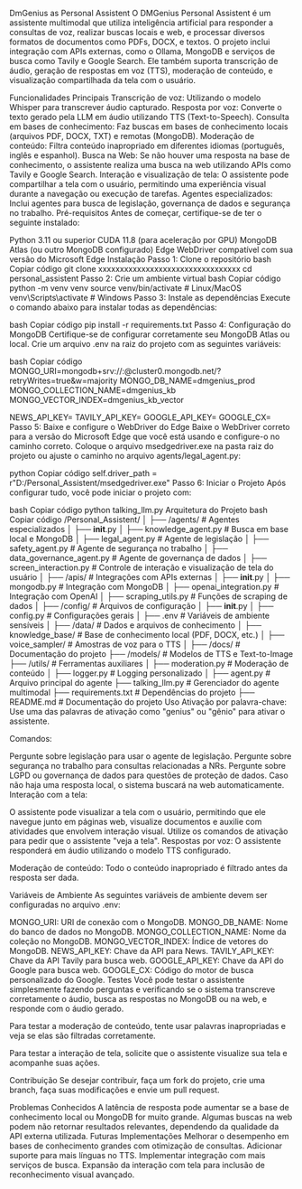 DmGenius as Personal Assistent
O DMGenius Personal Assistent é um assistente multimodal que utiliza inteligência artificial para responder a consultas de voz, realizar buscas locais e web, e processar diversos formatos de documentos como PDFs, DOCX, e textos. O projeto inclui integração com APIs externas, como o Ollama, MongoDB e serviços de busca como Tavily e Google Search. Ele também suporta transcrição de áudio, geração de respostas em voz (TTS), moderação de conteúdo, e visualização compartilhada da tela com o usuário.

Funcionalidades Principais
Transcrição de voz: Utilizando o modelo Whisper para transcrever áudio capturado.
Resposta por voz: Converte o texto gerado pela LLM em áudio utilizando TTS (Text-to-Speech).
Consulta em bases de conhecimento: Faz buscas em bases de conhecimento locais (arquivos PDF, DOCX, TXT) e remotas (MongoDB).
Moderação de conteúdo: Filtra conteúdo inapropriado em diferentes idiomas (português, inglês e espanhol).
Busca na Web: Se não houver uma resposta na base de conhecimento, o assistente realiza uma busca na web utilizando APIs como Tavily e Google Search.
Interação e visualização de tela: O assistente pode compartilhar a tela com o usuário, permitindo uma experiência visual durante a navegação ou execução de tarefas.
Agentes especializados: Inclui agentes para busca de legislação, governança de dados e segurança no trabalho.
Pré-requisitos
Antes de começar, certifique-se de ter o seguinte instalado:

Python 3.11 ou superior
CUDA 11.8 (para aceleração por GPU)
MongoDB Atlas (ou outro MongoDB configurado)
Edge WebDriver compatível com sua versão do Microsoft Edge
Instalação
Passo 1: Clone o repositório
bash
Copiar código
git clone xxxxxxxxxxxxxxxxxxxxxxxxxxxxxxxxx
cd personal_assistent
Passo 2: Crie um ambiente virtual
bash
Copiar código
python -m venv venv
source venv/bin/activate  # Linux/MacOS
venv\Scripts\activate      # Windows
Passo 3: Instale as dependências
Execute o comando abaixo para instalar todas as dependências:

bash
Copiar código
pip install -r requirements.txt
Passo 4: Configuração do MongoDB
Certifique-se de configurar corretamente seu MongoDB Atlas ou local. Crie um arquivo .env na raiz do projeto com as seguintes variáveis:

bash
Copiar código
MONGO_URI=mongodb+srv://<usuario>:<senha>@cluster0.mongodb.net/<seu-banco>?retryWrites=true&w=majority
MONGO_DB_NAME=dmgenius_prod
MONGO_COLLECTION_NAME=dmgenius_kb
MONGO_VECTOR_INDEX=dmgenius_kb_vector

NEWS_API_KEY=<sua-chave-news-api>
TAVILY_API_KEY=<sua-chave-tavily>
GOOGLE_API_KEY=<sua-chave-google>
GOOGLE_CX=<seu-cx-google-search>
Passo 5: Baixe e configure o WebDriver do Edge
Baixe o WebDriver correto para a versão do Microsoft Edge que você está usando e configure-o no caminho correto. Coloque o arquivo msedgedriver.exe na pasta raiz do projeto ou ajuste o caminho no arquivo agents/legal_agent.py:

python
Copiar código
self.driver_path = r"D:/Personal_Assistent/msedgedriver.exe"
Passo 6: Iniciar o Projeto
Após configurar tudo, você pode iniciar o projeto com:

bash
Copiar código
python talking_llm.py
Arquitetura do Projeto
bash
Copiar código
/Personal_Assistent/
│
├── /agents/                # Agentes especializados
│   ├── __init__.py
│   ├── knowledge_agent.py   # Busca em base local e MongoDB
│   ├── legal_agent.py       # Agente de legislação
│   ├── safety_agent.py      # Agente de segurança no trabalho
│   ├── data_governance_agent.py  # Agente de governança de dados
│   ├── screen_interaction.py     # Controle de interação e visualização de tela do usuário
│
├── /apis/                  # Integrações com APIs externas
│   ├── __init__.py
│   ├── mongodb.py           # Integração com MongoDB
│   ├── openai_integration.py  # Integração com OpenAI
│   ├── scraping_utils.py    # Funções de scraping de dados
│
├── /config/                # Arquivos de configuração
│   ├── __init__.py
│   ├── config.py            # Configurações gerais
│   ├── .env                 # Variáveis de ambiente sensíveis
│
├── /data/                  # Dados e arquivos de conhecimento
│   ├── knowledge_base/      # Base de conhecimento local (PDF, DOCX, etc.)
│   ├── voice_sampler/       # Amostras de voz para o TTS
│
├── /docs/                  # Documentação do projeto
├── /models/                # Modelos de TTS e Text-to-Image
├── /utils/                 # Ferramentas auxiliares
│   ├── moderation.py        # Moderação de conteúdo
│   ├── logger.py            # Logging personalizado
│
├── agent.py                # Arquivo principal do agente
├── talking_llm.py          # Gerenciador do agente multimodal
├── requirements.txt        # Dependências do projeto
├── README.md               # Documentação do projeto
Uso
Ativação por palavra-chave: Use uma das palavras de ativação como "genius" ou "gênio" para ativar o assistente.

Comandos:

Pergunte sobre legislação para usar o agente de legislação.
Pergunte sobre segurança no trabalho para consultas relacionadas a NRs.
Pergunte sobre LGPD ou governança de dados para questões de proteção de dados.
Caso não haja uma resposta local, o sistema buscará na web automaticamente.
Interação com a tela:

O assistente pode visualizar a tela com o usuário, permitindo que ele navegue junto em páginas web, visualize documentos e auxilie com atividades que envolvem interação visual.
Utilize os comandos de ativação para pedir que o assistente "veja a tela".
Respostas por voz: O assistente responderá em áudio utilizando o modelo TTS configurado.

Moderação de conteúdo: Todo o conteúdo inapropriado é filtrado antes da resposta ser dada.

Variáveis de Ambiente
As seguintes variáveis de ambiente devem ser configuradas no arquivo .env:

MONGO_URI: URI de conexão com o MongoDB.
MONGO_DB_NAME: Nome do banco de dados no MongoDB.
MONGO_COLLECTION_NAME: Nome da coleção no MongoDB.
MONGO_VECTOR_INDEX: Índice de vetores do MongoDB.
NEWS_API_KEY: Chave da API para News.
TAVILY_API_KEY: Chave da API Tavily para busca web.
GOOGLE_API_KEY: Chave da API do Google para busca web.
GOOGLE_CX: Código do motor de busca personalizado do Google.
Testes
Você pode testar o assistente simplesmente fazendo perguntas e verificando se o sistema transcreve corretamente o áudio, busca as respostas no MongoDB ou na web, e responde com o áudio gerado.

Para testar a moderação de conteúdo, tente usar palavras inapropriadas e veja se elas são filtradas corretamente.

Para testar a interação de tela, solicite que o assistente visualize sua tela e acompanhe suas ações.

Contribuição
Se desejar contribuir, faça um fork do projeto, crie uma branch, faça suas modificações e envie um pull request.

Problemas Conhecidos
A latência de resposta pode aumentar se a base de conhecimento local ou MongoDB for muito grande.
Algumas buscas na web podem não retornar resultados relevantes, dependendo da qualidade da API externa utilizada.
Futuras Implementações
Melhorar o desempenho em bases de conhecimento grandes com otimização de consultas.
Adicionar suporte para mais línguas no TTS.
Implementar integração com mais serviços de busca.
Expansão da interação com tela para inclusão de reconhecimento visual avançado.
